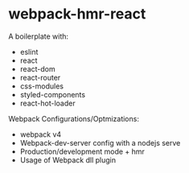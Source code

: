 # webpack-hmr-react
A boilerplate with:
* eslint
* react
* react-dom
* react-router
* css-modules
* styled-components
* react-hot-loader

Webpack Configurations/Optmizations:
* webpack v4
* Webpack-dev-server config with a nodejs serve
* Production/development mode + hmr
* Usage of Webpack dll plugin
